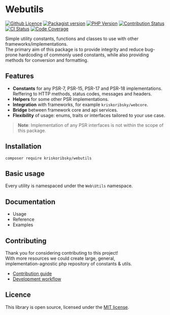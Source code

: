 # Webutils

[![Github Licence](https://img.shields.io/github/license/kriskoribsky/php-webutils?color=blue)](https://github.com/kriskoribsky/php-webutils/blob/main/LICENSE)
[![Packagist version](https://img.shields.io/packagist/v/kriskoribsky/webutils)](https://packagist.org/packages/kriskoribsky/webutils)
[![PHP Version](https://img.shields.io/packagist/dependency-v/kriskoribsky/webutils/php?color=%234F5D95)](https://packagist.org/packages/kriskoribsky/webutils)
[![Contribution Status](https://img.shields.io/badge/contributions-welcome-brightgreen)](.github/CONTRIBUTING.md)
[![CI Status](https://img.shields.io/github/actions/workflow/status/kriskoribsky/php-webutils/code-quality.yml)](https://github.com/kriskoribsky/php-webutils/actions)
[![Code Coverage](https://img.shields.io/codecov/c/github/kriskoribsky/php-webutils)](https://app.codecov.io/gh/kriskoribsky/php-webutils)

Simple utility constants, functions and classes to use with other frameworks/implementations.  
The primary aim of this package is to provide integrity and reduce bug-prone hardcoding of
commonly used constants, while also providing methods for conversion and formatting.

## Features

-   **Constants** for any PSR-7, PSR-15, PSR-17 and PSR-18 implementations.  
    Reffering to HTTP methods, status codes, messages and headers.
-   **Helpers** for some other PSR implementations.
-   **Integration** with frameworks, for example `kriskoribsky/webcore`.
-   **Bridge** between framework core and api services.
-   **Flexibility** of usage: enums, traits or interfaces tailored to your use case.

> **Note**: Implementation of any PSR interfaces is not within the scope of this package.

## Installation

`composer require kriskoribsky/webutils`

## Basic usage

Every utility is namespaced under the `Web\Utils` namespace.

## Documentation

-   Usage
-   Reference
-   Examples

## Contributing

Thank you for considering contributing to this project!  
With more resources we could create large, general,  
implementation-agnostic php repository of constants & utils.

-   [Contribution guide](.github/CONTRIBUTING.md)
-   [Development workflow](docs/dev.md)

## Licence

This library is open source, licensed under the [MIT license](./LICENSE).
